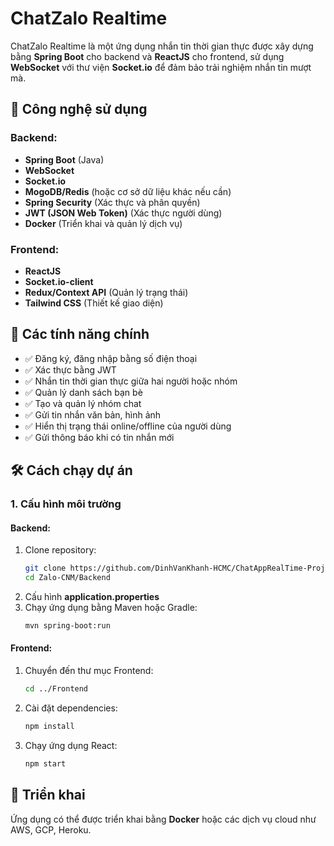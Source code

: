 # ChatZalo Realtime

ChatZalo Realtime là một ứng dụng nhắn tin thời gian thực được xây dựng bằng **Spring Boot** cho backend và **ReactJS** cho frontend, sử dụng **WebSocket** với thư viện **Socket.io** để đảm bảo trải nghiệm nhắn tin mượt mà.

## 🚀 Công nghệ sử dụng

### Backend:
- **Spring Boot** (Java)
- **WebSocket**
- **Socket.io**
- **MogoDB/Redis** (hoặc cơ sở dữ liệu khác nếu cần)
- **Spring Security** (Xác thực và phân quyền)
- **JWT (JSON Web Token)** (Xác thực người dùng)
- **Docker** (Triển khai và quản lý dịch vụ)

### Frontend:
- **ReactJS**
- **Socket.io-client**
- **Redux/Context API** (Quản lý trạng thái)
- **Tailwind CSS** (Thiết kế giao diện)

## 📌 Các tính năng chính
- ✅ Đăng ký, đăng nhập bằng số điện thoại
- ✅ Xác thực bằng JWT
- ✅ Nhắn tin thời gian thực giữa hai người hoặc nhóm
- ✅ Quản lý danh sách bạn bè
- ✅ Tạo và quản lý nhóm chat
- ✅ Gửi tin nhắn văn bản, hình ảnh
- ✅ Hiển thị trạng thái online/offline của người dùng
- ✅ Gửi thông báo khi có tin nhắn mới

## 🛠️ Cách chạy dự án

### 1. Cấu hình môi trường
#### Backend:
1. Clone repository:
   ```sh
   git clone https://github.com/DinhVanKhanh-HCMC/ChatAppRealTime-Project.git
   cd Zalo-CNM/Backend
   ```
2. Cấu hình **application.properties**
3. Chạy ứng dụng bằng Maven hoặc Gradle:
   ```sh
   mvn spring-boot:run
   ```

#### Frontend:
1. Chuyển đến thư mục Frontend:
   ```sh
   cd ../Frontend
   ```
2. Cài đặt dependencies:
   ```sh
   npm install
   ```
3. Chạy ứng dụng React:
   ```sh
   npm start
   ```

## 📌 Triển khai
Ứng dụng có thể được triển khai bằng **Docker** hoặc các dịch vụ cloud như AWS, GCP, Heroku.



